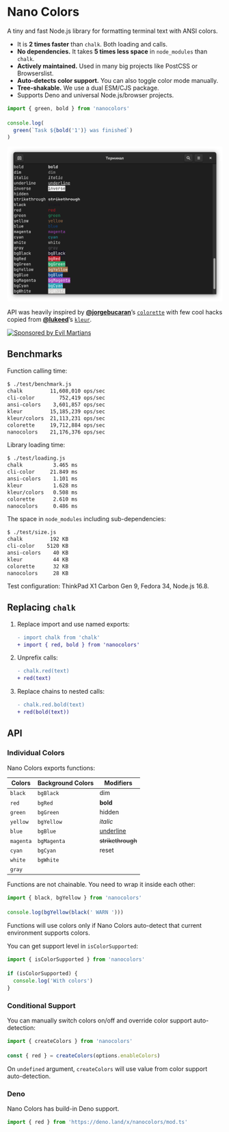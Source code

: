 # Nano Colors

A tiny and fast Node.js library for formatting terminal text with ANSI colors.

* It is **2 times faster** than `chalk`. Both loading and calls.
* **No dependencies.** It takes **5 times less space** in `node_modules`
  than `chalk`.
* **Actively maintained.** Used in many big projects
  like PostCSS or Browserslist.
* **Auto-detects color support.** You can also toggle color mode manually.
* **Tree-shakable.** We use a dual ESM/CJS package.
* Supports Deno and universal Node.js/browser projects.

```js
import { green, bold } from 'nanocolors'

console.log(
  green(`Task ${bold('1')} was finished`)
)
```

<p align="center">
  <img src="./example.png" alt="Nano Colors output" width="600">
</p>

API was heavily inspired
by [**@jorgebucaran**](https://github.com/jorgebucaran/)’s
[`colorette`](https://github.com/jorgebucaran/colorette) with few cool hacks
copied from [**@lukeed**](https://github.com/lukeed/)’s
[`kleur`](https://github.com/lukeed/kleur).

<a href="https://evilmartians.com/?utm_source=nanocolors">
  <img src="https://evilmartians.com/badges/sponsored-by-evil-martians.svg"
       alt="Sponsored by Evil Martians" width="236" height="54">
</a>


## Benchmarks

Function calling time:

```
$ ./test/benchmark.js
chalk         11,608,010 ops/sec
cli-color        752,419 ops/sec
ansi-colors    3,601,857 ops/sec
kleur         15,185,239 ops/sec
kleur/colors  21,113,231 ops/sec
colorette     19,712,884 ops/sec
nanocolors    21,176,376 ops/sec
```

Library loading time:

```
$ ./test/loading.js
chalk          3.465 ms
cli-color     21.849 ms
ansi-colors    1.101 ms
kleur          1.628 ms
kleur/colors   0.508 ms
colorette      2.610 ms
nanocolors     0.486 ms
```

The space in `node_modules` including sub-dependencies:

```
$ ./test/size.js
chalk         192 KB
cli-color    5120 KB
ansi-colors    40 KB
kleur          44 KB
colorette      32 KB
nanocolors     28 KB
```

Test configuration: ThinkPad X1 Carbon Gen 9, Fedora 34, Node.js 16.8.

## Replacing `chalk`

1. Replace import and use named exports:

   ```diff
   - import chalk from 'chalk'
   + import { red, bold } from 'nanocolors'
   ```

2. Unprefix calls:

   ```diff
   - chalk.red(text)
   + red(text)
   ```

3. Replace chains to nested calls:

   ```diff
   - chalk.red.bold(text)
   + red(bold(text))
   ```


## API

### Individual Colors

Nano Colors exports functions:

| Colors    | Background Colors   | Modifiers         |
| --------- | ------------------- | ----------------- |
| `black`   | `bgBlack`           | dim               |
| `red`     | `bgRed`             | **bold**          |
| `green`   | `bgGreen`           | hidden            |
| `yellow`  | `bgYellow`          | _italic_          |
| `blue`    | `bgBlue`            | <u>underline</u>  |
| `magenta` | `bgMagenta`         | ~~strikethrough~~ |
| `cyan`    | `bgCyan`            | reset             |
| `white`   | `bgWhite`           |                   |
| `gray`    |                     |                   |

Functions are not chainable. You need to wrap it inside each other:

```js
import { black, bgYellow } from 'nanocolors'

console.log(bgYellow(black(' WARN ')))
```

Functions will use colors only if Nano Colors auto-detect that current
environment supports colors.

You can get support level in `isColorSupported`:

```js
import { isColorSupported } from 'nanocolors'

if (isColorSupported) {
  console.log('With colors')
}
```


### Conditional Support

You can manually switch colors on/off and override color support auto-detection:

```js
import { createColors } from 'nanocolors'

const { red } = createColors(options.enableColors)
```

On `undefined` argument, `createColors` will use value
from color support auto-detection.


### Deno

Nano Colors has build-in Deno support.

```js
import { red } from 'https://deno.land/x/nanocolors/mod.ts'
```

